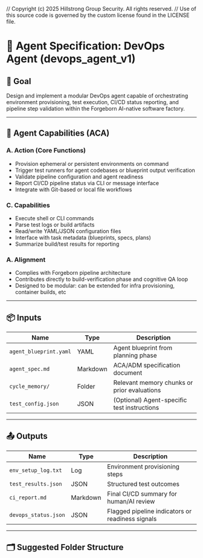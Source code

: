 // Copyright (c) 2025 Hillstrong Group Security. All rights reserved.
// Use of this source code is governed by the custom license found in the LICENSE file.

# 🤖 Agent Specification: DevOps Agent (devops_agent_v1)

## 🧭 Goal
Design and implement a modular DevOps agent capable of orchestrating environment provisioning, test execution, CI/CD status reporting, and pipeline step validation within the Forgeborn AI-native software factory.

---

## 🧠 Agent Capabilities (ACA)

### A. Action (Core Functions)
- Provision ephemeral or persistent environments on command
- Trigger test runners for agent codebases or blueprint output verification
- Validate pipeline configuration and agent readiness
- Report CI/CD pipeline status via CLI or message interface
- Integrate with Git-based or local file workflows

### C. Capabilities
- Execute shell or CLI commands
- Parse test logs or build artifacts
- Read/write YAML/JSON configuration files
- Interface with task metadata (blueprints, specs, plans)
- Summarize build/test results for reporting

### A. Alignment
- Complies with Forgeborn pipeline architecture
- Contributes directly to build-verification phase and cognitive QA loop
- Designed to be modular: can be extended for infra provisioning, container builds, etc

---

## 📦 Inputs

| Name | Type | Description |
|------|------|-------------|
| `agent_blueprint.yaml` | YAML | Agent blueprint from planning phase |
| `agent_spec.md` | Markdown | ACA/ADM specification document |
| `cycle_memory/` | Folder | Relevant memory chunks or prior evaluations |
| `test_config.json` | JSON | (Optional) Agent-specific test instructions |

---

## 📤 Outputs

| Name | Type | Description |
|------|------|-------------|
| `env_setup_log.txt` | Log | Environment provisioning steps |
| `test_results.json` | JSON | Structured test outcomes |
| `ci_report.md` | Markdown | Final CI/CD summary for human/AI review |
| `devops_status.json` | JSON | Flagged pipeline indicators or readiness signals |

---

## 🗂 Suggested Folder Structure


